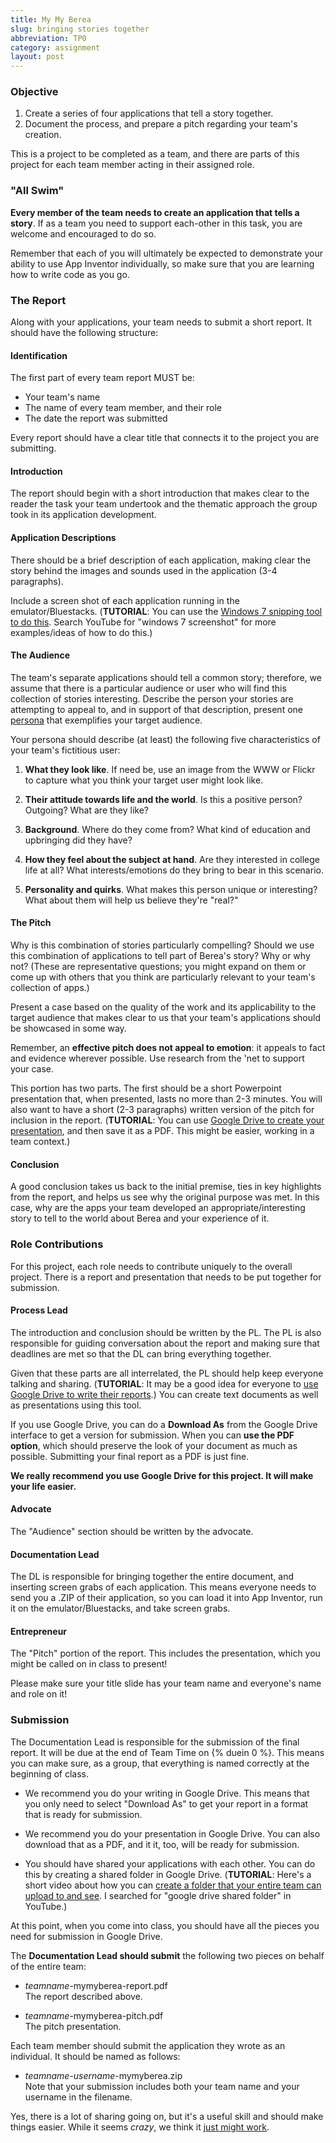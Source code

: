 ```yaml
---
title: My My Berea
slug: bringing stories together
abbreviation: TP0
category: assignment
layout: post
---
```


### Objective

1. Create a series of four applications that tell a story together.
1. Document the process, and prepare a pitch regarding your team's creation.

This is a project to be completed as a team, and there are parts of this project for each team member acting in their assigned role.

### "All Swim"

**Every member of the team needs to create an application that tells a story**. If as a team you need to support each-other in this task, you are welcome and encouraged to do so.

Remember that each of you will ultimately be expected to demonstrate your ability to use App Inventor individually, so make sure that you are learning how to write code as you go.

### The Report

Along with your applications, your team needs to submit a short report. It should have the following structure:

#### Identification

The first part of every team report MUST be:

* Your team's name
* The name of every team member, and their role
* The date the report was submitted

Every report should have a clear title that connects it to the project you are submitting.

#### Introduction

The report should begin with a short introduction that makes clear to the reader the task your team undertook and the thematic approach the group took in its application development.

#### Application Descriptions

There should be a brief description of each application, making clear the story behind the images and sounds used in the application (3-4 paragraphs). 

Include a screen shot of each application running in the emulator/Bluestacks. (**TUTORIAL**: You can use the [Windows 7 snipping tool to do this](http://www.youtube.com/watch?v=wmR7k65gtM4). Search YouTube for "windows 7 screenshot" for more examples/ideas of how to do this.)

#### The Audience

The team's separate applications should tell a common story; therefore, we assume that there is a particular audience or user who will find this collection of stories interesting. Describe the person your stories are attempting to appeal to, and in support of that description, present one [persona](http://www.usabilityfirst.com/glossary/persona/) that exemplifies your target audience.

Your persona should describe (at least) the following five characteristics of your team's fictitious user:

1. **What they look like**. If need be, use an image from the WWW or Flickr to capture what you think your target user might look like.

1. **Their attitude towards life and the world**. Is this a positive person? Outgoing? What are they like?

1. **Background**. Where do they come from? What kind of education and upbringing did they have?

1. **How they feel about the subject at hand**. Are they interested in college life at all? What interests/emotions do they bring to bear in this scenario.

1. **Personality and quirks**. What makes this person unique or interesting? What about them will help us believe they're "real?"

#### The Pitch

Why is this combination of stories particularly compelling? Should we use this combination of applications to tell part of Berea's story? Why or why not? (These are representative questions; you might expand on them or come up with others that you think are particularly relevant to your team's collection of apps.)

Present a case based on the quality of the work and its applicability to the target audience that makes clear to us that your team's applications should be showcased in some way.

Remember, an **effective pitch does not appeal to emotion**: it appeals to fact and evidence wherever possible. Use research from the 'net to support your case.

This portion has two parts. The first should be a short Powerpoint presentation that, when presented, lasts no more than 2-3 minutes. You will also want to have a short (2-3 paragraphs) written version of the pitch for inclusion in the report. (**TUTORIAL**: You can use [Google Drive to create your presentation](http://www.youtube.com/watch?v=epJi5qUw1rc), and then save it as a PDF. This might be easier, working in a team context.)

#### Conclusion

A good conclusion takes us back to the initial premise, ties in key highlights from the report, and helps us see why the original purpose was met. In this case, why are the apps your team developed an appropriate/interesting story to tell to the world about Berea and your experience of it.

### Role Contributions

For this project, each role needs to contribute uniquely to the overall project. There is a report and presentation that needs to be put together for submission.

#### Process Lead

The introduction and conclusion should be written by the PL. The PL is also responsible for guiding conversation about the report and making sure that deadlines are met so that the DL can bring everything together.

Given that these parts are all interrelated, the PL should help keep everyone talking and sharing. (**TUTORIAL**: It may be a good idea for everyone to [use Google Drive to write their reports](http://www.youtube.com/watch?v=epJi5qUw1rc).) You can create text documents as well as presentations using this tool.

If you use Google Drive, you can do a **Download As** from the Google Drive interface to get a version for submission. When you can **use the PDF option**, which should preserve the look of your document as much as possible. Submitting your final report as a PDF is just fine.

**We really recommend you use Google Drive for this project. It will make your life easier.**

#### Advocate

The "Audience" section should be written by the advocate.

#### Documentation Lead

The DL is responsible for bringing together the entire document, and inserting screen grabs of each application. This means everyone needs to send you a .ZIP of their application, so you can load it into App Inventor, run it on the emulator/Bluestacks, and take screen grabs.

#### Entrepreneur

The "Pitch" portion of the report. This includes the presentation, which you might be called on in class to present!

Please make sure your title slide has your team name and everyone's name and role on it!

### Submission

The Documentation Lead is responsible for the submission of the final report. It will be due at the end of Team Time on {% duein 0 %}. This means you can make sure, as a group, that everything is named correctly at the beginning of class.

* We recommend you do your writing in Google Drive. This means that you only need to select "Download As" to get your report in a format that is ready for submission.

* We recommend you do your presentation in Google Drive. You can also download that as a PDF, and it it, too, will be ready for submission.

* You should have shared your applications with each other. You can do this by creating a shared folder in Google Drive. (**TUTORIAL**: Here's a short video about how you can [create a folder that your entire team can upload to and see](http://www.youtube.com/watch?v=Cibw7DO0me4). I searched for "google drive shared folder" in YouTube.)

At this point, when you come into class, you should have all the pieces you need for submission in Google Drive.

The **Documentation Lead should submit** the following two pieces on behalf of the entire team:

* *teamname*-mymyberea-report.pdf <br/>
The report described above.

* *teamname*-mymyberea-pitch.pdf <br/>
The pitch presentation.

Each team member should submit the application they wrote as an individual. It should be named as follows:

* *teamname*-*username*-mymyberea.zip <br/>
Note that your submission includes both your team name and your username in the filename.

Yes, there is a lot of sharing going on, but it's a useful skill and should make things easier. While it seems *crazy*, we think it [just might work](http://www.youtube.com/watch?v=Sw16FXp5ZJk).

